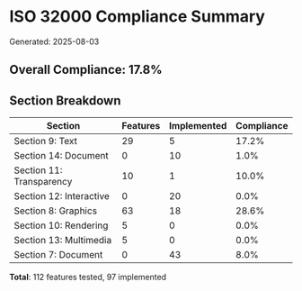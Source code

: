 # ISO 32000 Compliance Summary

Generated: 2025-08-03

## Overall Compliance: 17.8%

## Section Breakdown

| Section | Features | Implemented | Compliance |
|---------|----------|-------------|------------|
| Section 9: Text | 29 | 5 | 17.2% |
| Section 14: Document | 0 | 10 | 1.0% |
| Section 11: Transparency | 10 | 1 | 10.0% |
| Section 12: Interactive | 0 | 20 | 0.0% |
| Section 8: Graphics | 63 | 18 | 28.6% |
| Section 10: Rendering | 5 | 0 | 0.0% |
| Section 13: Multimedia | 5 | 0 | 0.0% |
| Section 7: Document | 0 | 43 | 8.0% |

**Total**: 112 features tested, 97 implemented
